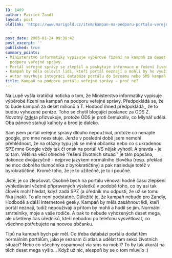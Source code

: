 ```yaml
---
ID: 1489
author: Patrick Zandl
layout: post
oldlink: 'https://www.marigold.cz/item/kampan-na-podporu-portalu-verejne-spravy-proc-ne

  '
post_date: 2005-01-24 09:38:42
post_excerpt: ''
published: true
summary_points:
- Ministerstvo informatiky vypisuje výběrové řízení na kampaň za deset milionů na
  podporu veřejné správy.
- Portál veřejné správy se zlepšil a poskytuje informace o řešení životních situací.
- Kampaň by měla oslovit lidi, kteří portál neznají a mohli by ho využít.
- Autor navrhuje integraci databáze portálu do Seznamu nebo SMS kampaň.
title: Kampaň na podporu portálu veřejné správy – proč ne?
---
```


<p>Na Lupě vyšla kratičká noticka o tom, že Ministerstvo informatiky vypisuje výběrobé řízení na kampaň na podporu veřejné správy. Předpokládá se, že to bude kampaň za deset milionů a T. Hodboď ihned předpokládá,, že to budou vyhozené peníze. Toho se chytil blogující poslanec za ODS Z. Novotný (<a href="http://www.zbyneknovotny.cz/a.asp?a=2004138&amp;db=100">zde</a>)a přizvukuje, protože ODS je proti čemukoliv, co Mlynář udělá. Oba pánové stahují kalhoty a brod je daleko.</p>

<p>Sám jsem portál veřejné správy dlouho nepoužíval, protože co nenajde google, pro mne neexistuje. Jenže v poslední době jsem nemohl přehlédnout, že na otázky typu jak se mění občanka nebo co s ukradenou SPZ mne Google vždy tak či onak na portál VS nějak vyhodí. A pravda - je to tam. Většina věcí ohledně &#8220;řešení životních situací&#8221; je tam popsána, dokonce dvojjazyčně - nejprve jazykem normálního člověka (resp. překlad ne moc dobrého tlumočníka z byrokratičtiny) a pak následuje totéž v byrokratičtině. Kromě toho, že je to užitečné, je to i poučné.</p>

<p>Jistě, je co zlepšovat. Osobně bych na portálu věnoval hodně času zlepšení vyhledávání včetně připravených výsledků v podobě toho, co by asi tak člověk mohl hledat, když zadá SPZ (a úředník mu odpustí, že už se tomu říká jinak). 
To ale není podstatné. Důležité je, že kampaň nebude pro Zandly, Hodbodě a další internetové geeky. Kampaň by měla zasáhnout lidi, kteří portál neznají, tudíž nepoužívají a přitom by mohli a hodil se jim. Normální  smrtelníky, moje a vaše rodiče. A pak to nebude vyhozených deset mega, ale ušetřený čas úředníků, kteří nebudou po telefonu vysvětlovat, co všechno potřebujete na noovou občanku.</p>

<p>Tipů na kampaň bych pár měl. Co třeba databázi portálu dodat těm normálním portálům, jako je seznam či atlas a udělat tam sekci životních situací? Nebo co všechny ospamovat via sms na mobil? To by tak akorát na těch deset mega vyšlo&#8230; Když už nic, alespoň by se o tom mluvilo :)
</p>
